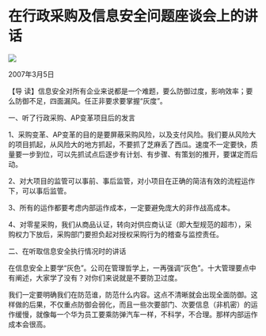 # 在行政采购及信息安全问题座谈会上的讲话
<img class="pv" src="https://api.visitor.plantree.me/visitor-badge/pv?namespace=plantree.me&key=renzhengfei-speeches/在行政采购及信息安全问题座谈会上的讲话.md">


2007年3月5日



【导  读】信息安全对所有企业来说都是一个难题，要么防御过度，影响效率；要么防御不足，四面漏风。任正非要求要掌握“灰度”。



一、听了行政采购、AP变革项目后的发言

1、采购变革、AP变革的目的是要屏蔽采购风险，以及支付风险。我们要从风险大的项目抓起，从风险大的地方抓起，不要抓了芝麻丢了西瓜。速度不一定要快，质量要一步到位，可以先抓试点后逐步有计划、有步骤、有策划的推开，要谋定而后动。

2、对大项目的监管可以事前、事后监管，对小项目在正确的简洁有效的流程运作下，可以事后监管。

3、所有的运作都要考虑内部运作成本，一定要避免庞大的非作战高成本。

4、对零星采购，我们从商品认证，转向对供应商认证（即大型规范的超市），采购权力下放后，采购部门要担负起对授权采购行为的稽查与监控责任。

二、在听取信息安全执行情况时的讲话

在信息安全上要学“灰色”。公司在管理哲学上，一再强调“灰色”。十大管理要点中有阐述，大家学了没有？对你们来说就是不要防卫过度。

我们一定要明确我们在防范谁，防范什么内容。这点不清晰就会出现全面防御。这样做的后果，不仅重点防御会弱化，而且一些次要部门、次要信息（非机密）的运作缓慢，就像每一个华为员工要乘防弹汽车一样，不科学，不合理。那样内部运作成本会很高。
